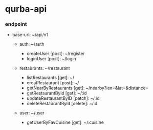 # qurba-api

### endpoint
* base-url: ~/api/v1
  * auth: ~/auth
    * createUser [post]: ~/register
    * loginUser [post]: ~/login

   * restaurants: ~/restaurant
      * listRestaurants [get]: ~/
      * creatRestaurant [post]: ~/
      * getNearByRestaurants [get]: ~/nearby?len=&lat=&distance=
      * getRestaurantById [get]: ~/:id
      * updateRestaurantByID [patch]: ~/:id
      * deleteRestaurantById [delete]: ~/id

    * user: ~/user
       * getUserByFavCuisine [get]: ~/:cuisine

    
